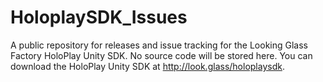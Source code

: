 # HoloplaySDK_Issues
A public repository for releases and issue tracking for the Looking Glass Factory HoloPlay Unity SDK. No source code will be stored here. You can download the HoloPlay Unity SDK at http://look.glass/holoplaysdk.
